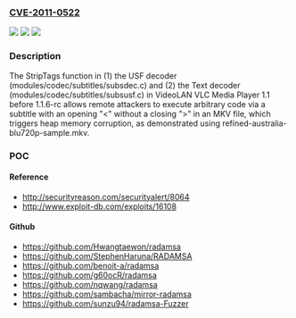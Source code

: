### [CVE-2011-0522](https://cve.mitre.org/cgi-bin/cvename.cgi?name=CVE-2011-0522)
![](https://img.shields.io/static/v1?label=Product&message=n%2Fa&color=blue)
![](https://img.shields.io/static/v1?label=Version&message=n%2Fa&color=blue)
![](https://img.shields.io/static/v1?label=Vulnerability&message=n%2Fa&color=brighgreen)

### Description

The StripTags function in (1) the USF decoder (modules/codec/subtitles/subsdec.c) and (2) the Text decoder (modules/codec/subtitles/subsusf.c) in VideoLAN VLC Media Player 1.1 before 1.1.6-rc allows remote attackers to execute arbitrary code via a subtitle with an opening "<" without a closing ">" in an MKV file, which triggers heap memory corruption, as demonstrated using refined-australia-blu720p-sample.mkv.

### POC

#### Reference
- http://securityreason.com/securityalert/8064
- http://www.exploit-db.com/exploits/16108

#### Github
- https://github.com/Hwangtaewon/radamsa
- https://github.com/StephenHaruna/RADAMSA
- https://github.com/benoit-a/radamsa
- https://github.com/g60ocR/radamsa
- https://github.com/nqwang/radamsa
- https://github.com/sambacha/mirror-radamsa
- https://github.com/sunzu94/radamsa-Fuzzer

